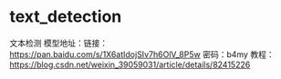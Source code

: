 # text_detection
文本检测
模型地址：链接：https://pan.baidu.com/s/1X6atIdojSIv7h6OlV_8P5w 密码：b4my
教程：https://blog.csdn.net/weixin_39059031/article/details/82415226
